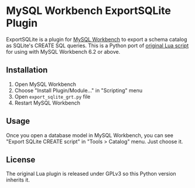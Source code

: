 # MySQL Workbench ExportSQLite Plugin

ExportSQLite is a plugin for
[MySQL Workbench](http://www.mysql.com/products/workbench/) to export a schema
catalog as SQLite's CREATE SQL queries. This is a Python port of
[original Lua script](https://gist.github.com/mrprompt/7252060) for using with
MySQL Workbench 6.2 or above.

## Installation

1. Open MySQL Workbench
2. Choose "Install Plugin/Module..." in "Scripting" menu
3. Open `export_sqlite_grt.py` file
4. Restart MySQL Workbench

## Usage

Once you open a database model in MySQL Workbench, you can see "Export SQLite
CREATE script" in "Tools > Catalog" menu. Just choose it.

## License

The original Lua plugin is released under GPLv3 so this Python version
inherits it.
